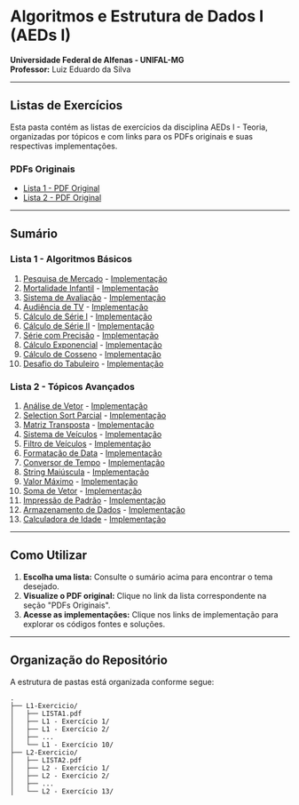 # Algoritmos e Estrutura de Dados I (AEDs I)
**Universidade Federal de Alfenas - UNIFAL-MG**  
**Professor:** Luiz Eduardo da Silva

---

## Listas de Exercícios
Esta pasta contém as listas de exercícios da disciplina AEDs I - Teoria, organizadas por tópicos e com links para os PDFs originais e suas respectivas implementações.

### PDFs Originais
- [Lista 1 - PDF Original](L1-Exercicio/LISTA1.pdf)
- [Lista 2 - PDF Original](L2-Exercicio/LISTA2.pdf)

---

## Sumário

### Lista 1 - Algoritmos Básicos
1. [Pesquisa de Mercado](#pesquisa-de-mercado) - [Implementação](./%20L1%20-Exercício%201/)
2. [Mortalidade Infantil](#mortalidade-infantil) - [Implementação](./%20L1%20-Exercício%202/)
3. [Sistema de Avaliação](#sistema-de-avaliacao) - [Implementação](./%20L1%20-Exercício%203/)
4. [Audiência de TV](#audiencia-de-tv) - [Implementação](./%20L1%20-Exercício%204/)
5. [Cálculo de Série I](#calculo-de-serie-i) - [Implementação](./%20L1%20-Exercício%205/)
6. [Cálculo de Série II](#calculo-de-serie-ii) - [Implementação](./%20L1%20-Exercício%206/)
7. [Série com Precisão](#serie-com-precisao) - [Implementação](./%20L1%20-Exercício%207/)
8. [Cálculo Exponencial](#calculo-exponencial) - [Implementação](./%20L1%20-Exercício%208/)
9. [Cálculo de Cosseno](#calculo-de-cosseno) - [Implementação](./%20L1%20-Exercício%209/)
10. [Desafio do Tabuleiro](#desafio-do-tabuleiro) - [Implementação](./%20L1%20-Exercício%2010/)

### Lista 2 - Tópicos Avançados
1. [Análise de Vetor](#analise-de-vetor) - [Implementação](./L2%20-Exercício%201/)
2. [Selection Sort Parcial](#selection-sort-parcial) - [Implementação](./L2%20-Exercício%202/)
3. [Matriz Transposta](#matriz-transposta) - [Implementação](./L2%20-Exercício%203/)
4. [Sistema de Veículos](#sistema-de-veiculos) - [Implementação](./L2%20-Exercício%204-5/)
5. [Filtro de Veículos](#filtro-de-veiculos) - [Implementação](./L2%20-Exercício%204-5/)
6. [Formatação de Data](#formatacao-de-data) - [Implementação](./L2%20-Exercício%206/)
7. [Conversor de Tempo](#conversor-de-tempo) - [Implementação](./L2%20-Exercício%207/)
8. [String Maiúscula](#string-maiuscula) - [Implementação](./L2%20-Exercício%208/)
9. [Valor Máximo](#valor-maximo) - [Implementação](./L2%20-Exercício%209/)
10. [Soma de Vetor](#soma-de-vetor) - [Implementação](./L2%20-Exercício%2010/)
11. [Impressão de Padrão](#impressao-de-padrao) - [Implementação](./L2%20-Exercício%2011/)
12. [Armazenamento de Dados](#armazenamento-de-dados) - [Implementação](./L2%20-Exercício%2012-13/)
13. [Calculadora de Idade](#calculadora-de-idade) - [Implementação](./L2%20-Exercício%2012-13/)

---

## Como Utilizar

1. **Escolha uma lista:** Consulte o sumário acima para encontrar o tema desejado.
2. **Visualize o PDF original:** Clique no link da lista correspondente na seção "PDFs Originais".
3. **Acesse as implementações:** Clique nos links de implementação para explorar os códigos fontes e soluções.

---

## Organização do Repositório
A estrutura de pastas está organizada conforme segue:

```
.
├── L1-Exercicio/
│   ├── LISTA1.pdf
│   ├── L1 - Exercício 1/
│   ├── L1 - Exercício 2/
│   ├── ...
│   └── L1 - Exercício 10/
├── L2-Exercicio/
│   ├── LISTA2.pdf
│   ├── L2 - Exercício 1/
│   ├── L2 - Exercício 2/
│   ├── ...
│   └── L2 - Exercício 13/
```






